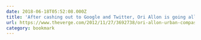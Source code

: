 ```yaml
---
date: 2018-06-18T05:52:08.000Z
title: 'After cashing out to Google and Twitter, Ori Allon is going all in with Urban Compass - The Verge'
url: https://www.theverge.com/2012/11/27/3692738/ori-allon-urban-compass-twitter-google-goldman-sachs
category: bookmark
---
```

